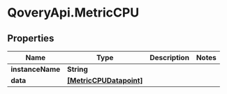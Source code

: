 # QoveryApi.MetricCPU

## Properties

Name | Type | Description | Notes
------------ | ------------- | ------------- | -------------
**instanceName** | **String** |  | 
**data** | [**[MetricCPUDatapoint]**](MetricCPUDatapoint.md) |  | 



